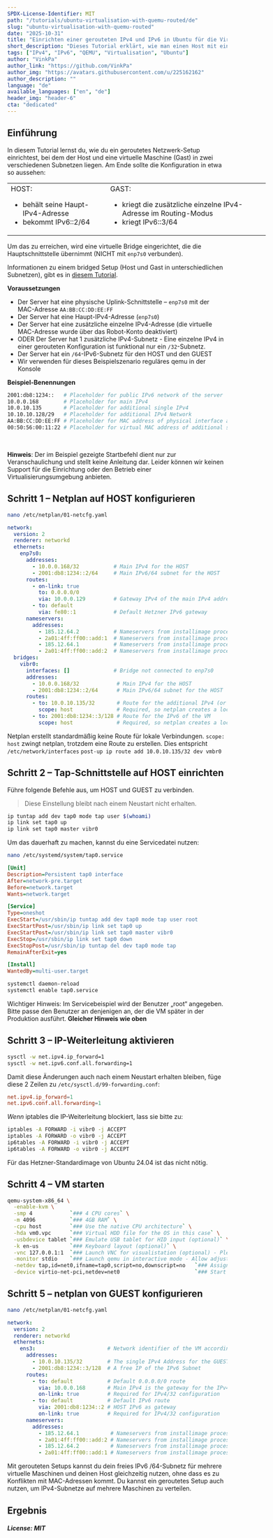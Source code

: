 ```yaml
---
SPDX-License-Identifier: MIT
path: "/tutorials/ubuntu-virtualisation-with-quemu-routed/de"
slug: "ubuntu-virtualisation-with-quemu-routed"
date: "2025-10-31"
title: "Einrichten einer gerouteten IPv4 und IPv6 in Ubuntu für die Virtualisierung mit QEMU"
short_description: "Dieses Tutorial erklärt, wie man einen Host mit einer virtuellen Maschine (Gast) in einem anderen Subnetz verbindet."
tags: ["IPv4", "IPv6", "QEMU", "Virtualisation", "Ubuntu"]
author: "VinkPa"
author_link: "https://github.com/VinkPa"
author_img: "https://avatars.githubusercontent.com/u/225162162"
author_description: ""
language: "de"
available_languages: ["en", "de"]
header_img: "header-6"
cta: "dedicated"
---
```


## Einführung

In diesem Tutorial lernst du, wie du ein geroutetes Netzwerk-Setup einrichtest, bei dem der Host und eine virtuelle Maschine (Gast) in zwei verschiedenen Subnetzen liegen. Am Ende sollte die Konfiguration in etwa so aussehen:

<table style="background-color: transparent; border: none; min-width: 37rem;">

<tr><td style="border: none;vertical-align: top;">
        HOST:<ul>
            <li>behält seine Haupt-IPv4-Adresse</li>
            <li>bekommt IPv6::2/64</li>
            </ul>
        </td>
    <td style="border: none;vertical-align: top;">
        GAST:<ul>
            <li>kriegt die zusätzliche einzelne IPv4-Adresse im Routing-Modus</li>
            <li>kriegt IPv6::3/64</li>
            </ul>
        </td>
    </tr>

</table>

Um das zu erreichen, wird eine virtuelle Bridge eingerichtet, die die Hauptschnittstelle übernimmt (NICHT mit `enp7s0` verbunden).

Informationen zu einem bridged Setup (Host und Gast in unterschiedlichen Subnetzen), gibt es in [diesem Tutorial](/tutorials/ubuntu-virtualisation-with-quemu-bridged/de).

**Voraussetzungen**

- Der Server hat eine physische Uplink-Schnittstelle – `enp7s0` mit der MAC-Adresse `AA:BB:CC:DD:EE:FF`
- Der Server hat eine Haupt-IPv4-Adresse (`enp7s0`)
- Der Server hat eine zusätzliche einzelne IPv4-Adresse (die virtuelle MAC-Adresse wurde über das Robot-Konto deaktiviert)
- ODER Der Server hat 1 zusätzliche IPv4-Subnetz - Eine einzelne IPv4 in einer gerouteten Konfiguration ist funktional nur ein `/32`-Subnetz.
- Der Server hat ein `/64`-IPv6-Subnetz für den HOST und den GUEST
- Wir verwenden für dieses Beispielszenario reguläres qemu in der Konsole

**Beispiel-Benennungen**

```bash
2001:db8:1234::   # Placeholder for public IPv6 network of the server
10.0.0.168        # Placeholder for main IPv4
10.0.10.135       # Placeholder for additional single IPv4
10.10.10.128/29   # Placeholder for additional IPv4 Network
AA:BB:CC:DD:EE:FF # Placeholder for MAC address of physical interface and main IPv4
00:50:56:00:11:22 # Placeholder for virtual MAC address of additional single IP address
```

<br>

**Hinweis**: Der im Beispiel gezeigte Startbefehl dient nur zur Veranschaulichung und stellt keine Anleitung dar. Leider können wir keinen Support für die Einrichtung oder den Betrieb einer Virtualisierungsumgebung anbieten.

## Schritt 1 – Netplan auf HOST konfigurieren

```bash
nano /etc/netplan/01-netcfg.yaml
```

```yaml
network:
  version: 2
  renderer: networkd
  ethernets:
    enp7s0:
      addresses:
        - 10.0.0.168/32           # Main IPv4 for the HOST
        - 2001:db8:1234::2/64     # Main IPv6/64 subnet for the HOST
      routes:
        - on-link: true
          to: 0.0.0.0/0
          via: 10.0.0.129         # Gateway IPv4 of the main IPv4 address
        - to: default
          via: fe80::1            # Default Hetzner IPv6 gateway
      nameservers:
        addresses:
          - 185.12.64.2           # Nameservers from installimage process
          - 2a01:4ff:ff00::add:1  # Nameservers from installimage process
          - 185.12.64.1           # Nameservers from installimage process
          - 2a01:4ff:ff00::add:2  # Nameservers from installimage process
  bridges:
    vibr0:
      interfaces: []              # Bridge not connected to enp7s0
      addresses:
        - 10.0.0.168/32            # Main IPv4 for the HOST
        - 2001:db8:1234::2/64      # Main IPv6/64 subnet for the HOST
      routes:
        - to: 10.0.10.135/32       # Route for the additional IPv4 (or whole IPv4 subnet)
          scope: host              # Required, so netplan creates a local route
        - to: 2001:db8:1234::3/128 # Route for the IPv6 of the VM
          scope: host              # Required, so netplan creates a local route
```

Netplan erstellt standardmäßig keine Route für lokale Verbindungen.
`scope: host` zwingt netplan, trotzdem eine Route zu erstellen.
Dies entspricht `/etc/network/interfaces` `post-up ip route add 10.0.10.135/32 dev vmbr0`

## Schritt 2 – Tap-Schnittstelle auf HOST einrichten

Führe folgende Befehle aus, um HOST und GUEST zu verbinden.

> Diese Einstellung bleibt nach einem Neustart nicht erhalten.

```bash
ip tuntap add dev tap0 mode tap user $(whoami)
ip link set tap0 up
ip link set tap0 master vibr0
```

Um das dauerhaft zu machen, kannst du eine Servicedatei nutzen:

```bash
nano /etc/systemd/system/tap0.service
```

```ini
[Unit]
Description=Persistent tap0 interface
After=network-pre.target
Before=network.target
Wants=network.target

[Service]
Type=oneshot
ExecStart=/usr/sbin/ip tuntap add dev tap0 mode tap user root
ExecStartPost=/usr/sbin/ip link set tap0 up
ExecStartPost=/usr/sbin/ip link set tap0 master vibr0
ExecStop=/usr/sbin/ip link set tap0 down
ExecStopPost=/usr/sbin/ip tuntap del dev tap0 mode tap
RemainAfterExit=yes

[Install]
WantedBy=multi-user.target
```

```bash
systemctl daemon-reload
systemctl enable tap0.service
```

Wichtiger Hinweis: Im Servicebeispiel wird der Benutzer „root“ angegeben. Bitte passe den Benutzer an denjenigen an, der die VM später in der Produktion ausführt.
**Gleicher Hinweis wie oben**

## Schritt 3 – IP-Weiterleitung aktivieren

```bash
sysctl -w net.ipv4.ip_forward=1
sysctl -w net.ipv6.conf.all.forwarding=1
```

Damit diese Änderungen auch nach einem Neustart erhalten bleiben, füge diese 2 Zeilen zu `/etc/sysctl.d/99-forwarding.conf`:

```conf
net.ipv4.ip_forward=1
net.ipv6.conf.all.forwarding=1
```

*Wenn* iptables die IP-Weiterleitung blockiert, lass sie bitte zu:

```bash
iptables -A FORWARD -i vibr0 -j ACCEPT
iptables -A FORWARD -o vibr0 -j ACCEPT
ip6tables -A FORWARD -i vibr0 -j ACCEPT
ip6tables -A FORWARD -o vibr0 -j ACCEPT
```
Für das Hetzner-Standardimage von Ubuntu 24.04 ist das nicht nötig.

## Schritt 4 – VM starten

```bash
qemu-system-x86_64 \
  -enable-kvm \
  -smp 4            `### 4 CPU cores` \
  -m 4096           `### 4GB RAM` \
  -cpu host         `### Use the native CPU architecture` \
  -hda vm0.vpc      `### Virtual HDD file for the OS in this case` \
  -usbdevice tablet `### Emulate USB tablet for HID input (optional)` \
  -k en-us          `### Keyboard layout (optional)` \
  -vnc 127.0.0.1:1  `### Launch VNC for visualistation (optional) - Please set up an encrypted tunnel to not expose the unencrypted VNC connection` \
  -monitor stdio    `### Launch qemu in interactive mode - Allow adjustments to the VM on the fly)` \
  -netdev tap,id=net0,ifname=tap0,script=no,downscript=no   `### Assign a network device to the VM via the tap0 created earlier` \
  -device virtio-net-pci,netdev=net0                        `### Start VM without MAC - routing prevents random mac from leaking - no abuse`
```

## Schritt 5 – netplan von GUEST konfigurieren

```bash
nano /etc/netplan/01-netcfg.yaml
```

```yaml
network:
  version: 2
  renderer: networkd
  ethernets:
    ens3:                       # Network identifier of the VM according to predictable naming scheme
      addresses:
        - 10.0.10.135/32        # The single IPv4 Address for the GUEST
        - 2001:db8:1234::3/128  # A free IP of the IPv6 Subnet
      routes:
        - to: default           # Default 0.0.0.0/0 route
          via: 10.0.0.168       # Main IPv4 is the gateway for the IPv4 (or subnet)
          on-link: true         # Required for IPv4/32 configuration
        - to: default           # Default IPv6 route
          via: 2001:db8:1234::2 # HOST IPv6 as gateway
          on-link: true         # Required for IPv4/32 configuration
      nameservers:
        addresses:
          - 185.12.64.1          # Nameservers from installimage process
          - 2a01:4ff:ff00::add:2 # Nameservers from installimage process
          - 185.12.64.2          # Nameservers from installimage process
          - 2a01:4ff:ff00::add:1 # Nameservers from installimage process
```

Mit gerouteten Setups kannst du dein freies IPv6 /64-Subnetz für mehrere virtuelle Maschinen und deinen Host gleichzeitig nutzen, ohne dass es zu Konflikten mit MAC-Adressen kommt. Du kannst ein geroutetes Setup auch nutzen, um IPv4-Subnetze auf mehrere Maschinen zu verteilen.

## Ergebnis


##### License: MIT

<!--

Contributor's Certificate of Origin

By making a contribution to this project, I certify that:

(a) The contribution was created in whole or in part by me and I have
    the right to submit it under the license indicated in the file; or

(b) The contribution is based upon previous work that, to the best of my
    knowledge, is covered under an appropriate license and I have the
    right under that license to submit that work with modifications,
    whether created in whole or in part by me, under the same license
    (unless I am permitted to submit under a different license), as
    indicated in the file; or

(c) The contribution was provided directly to me by some other person
    who certified (a), (b) or (c) and I have not modified it.

(d) I understand and agree that this project and the contribution are
    public and that a record of the contribution (including all personal
    information I submit with it, including my sign-off) is maintained
    indefinitely and may be redistributed consistent with this project
    or the license(s) involved.

Signed-off-by: [submitter's name]

-->
